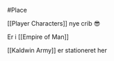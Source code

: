 #Place 

[[Player Characters]] nye crib 😎

Er i [[Empire of Man]]


[[Kaldwin Army]] er stationeret her